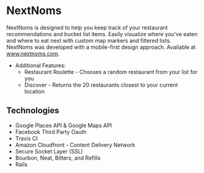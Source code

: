 # NextNoms
NextNoms is designed to help you keep track of your restaurant recommendations and bucket list items. Easily visualize where you've eaten and where to eat next with custom map markers and filtered lists. NextNoms was developed with a mobile-first design approach. Available at www.nextnoms.com.
- Additional Features:
  - Restaurant Roulette - Chooses a random restaurant from your list for you
  - Discover - Returns the 20 restaurants closest to your current location

## Technologies
- Google Places API & Google Maps API
- Facebook Third Party Oauth
- Travis CI
- Amazon Cloudfront - Content Delivery Network
- Secure Socket Layer (SSL)
- Bourbon, Neat, Bitters, and Refills
- Rails
